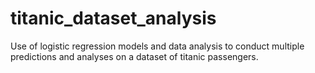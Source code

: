 # titanic_dataset_analysis
Use of logistic regression models and data analysis to conduct multiple predictions and analyses on a dataset of titanic passengers.
